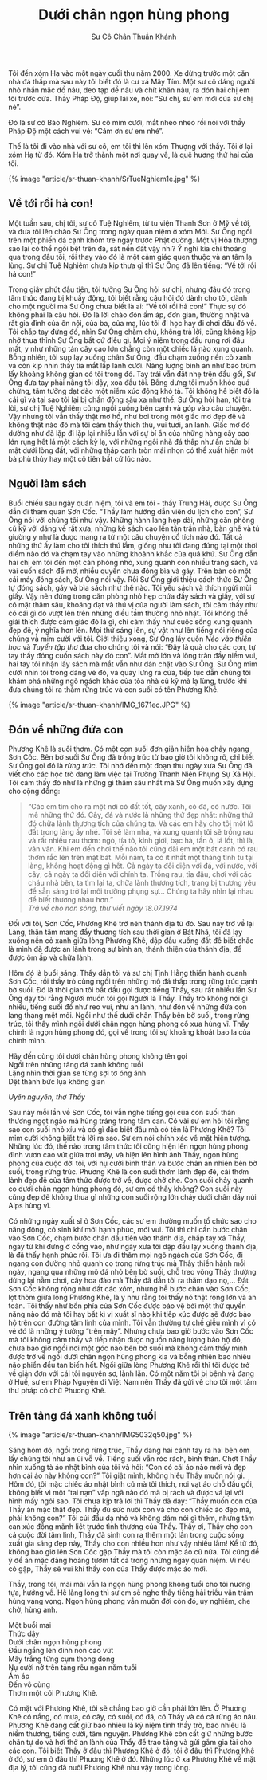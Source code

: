 ﻿---
title: Dưới chân ngọn hùng phong
author: Sư Cô Chân Thuần Khánh
---

Tôi đến xóm Hạ vào một ngày cuối thu năm 2000. Xe dừng trước một căn nhà đá thấp mà sau này tôi biết đó là cư xá Mây Tím. Một sư cô dáng người nhỏ nhắn mặc đồ nâu, đeo tạp dề nâu và chít khăn nâu, ra đón hai chị em tôi trước cửa. Thầy Pháp Độ, giúp lái xe, nói: “Sư chị, sư em mới của sư chị nè”.

Đó là sư cô Bảo Nghiêm. Sư cô mỉm cười, mắt nheo nheo rồi nói với thầy Pháp Độ một cách vui vẻ: “Cám ơn sư em nhé”.

Thế là tôi đi vào nhà với sư cô, em tôi thì lên xóm Thượng với thầy. Tôi ở lại xóm Hạ từ đó. Xóm Hạ trở thành một nơi quay về, là quê hương thứ hai của tôi.

{% image "article/sr-thuan-khanh/SrTueNghiem1e.jpg" %}

## Về tới rồi hả con!

Một tuần sau, chị tôi, sư cô Tuệ Nghiêm, từ tu viện Thanh Sơn ở Mỹ về tới, và đưa tôi lên chào Sư Ông trong ngày quán niệm ở xóm Mới. Sư Ông ngồi trên một phiến đá cạnh khóm tre ngay trước Phật đường. Một vị Hòa thượng sao lại có thể ngồi bệt trên đá, sát nền đất vậy nhỉ? Ý nghĩ kia chỉ thoáng qua trong đầu tôi, rồi thay vào đó là một cảm giác quen thuộc và an tâm lạ lùng. Sư chị Tuệ Nghiêm chưa kịp thưa gì thì Sư Ông đã lên tiếng: “Về tới rồi hả con!”

Trong giây phút đầu tiên, tôi tưởng Sư Ông hỏi sư chị, nhưng đâu đó trong tâm thức đang bị khuấy động, tôi biết rằng câu hỏi đó dành cho tôi, dành cho một người  mà Sư Ông chưa biết là ai: “Về tới rồi hả con!” Thực sự đó không phải là câu hỏi. Đó là lời chào đón ấm áp, đơn giản, thường nhật và rất gia đình của ôn nội, của ba, của mạ, lúc tôi đi học hay đi chơi đâu đó về. Tôi chắp tay đứng đó, nhìn Sư Ông chăm chú, không trả lời, cũng không kịp nhớ thưa thỉnh Sư Ông bất cứ điều gì. Mọi ý niệm trong đầu rụng rơi đâu mất, y như những tán cây cao lớn chẳng còn một chiếc lá nào xung quanh. Bỗng nhiên, tôi sụp lạy xuống chân Sư Ông, đầu chạm xuống nền cỏ xanh và còn kịp nhìn thấy tia mắt lấp lánh cười. Năng lượng bình an như bao trùm lấy khoảng không gian có tôi trong đó. Tay trái vẫn đặt nhẹ trên đầu gối, Sư Ông đưa tay phải nâng tôi dậy, xoa đầu tôi. Bỗng dưng tôi muốn khóc quá chừng, tâm tưởng dạt dào một niềm xúc động khó tả. Tôi không hề biết đó là cái gì và tại sao tôi lại bị chấn động sâu xa như thế. Sư Ông hỏi han, tôi trả lời, sư chị Tuệ Nghiêm cũng ngồi xuống bên cạnh và góp vào câu chuyện. Vậy nhưng tôi vẫn thấy thật mơ hồ, như bơi trong một giấc mơ đẹp đẽ và không thật nào đó mà tôi cảm thấy thích thú, vui tươi, an lành. Giấc mơ đó dường như đã lặp đi lặp lại nhiều lần với sự bí ẩn của những hàng cây cao lớn rụng hết lá một cách kỳ lạ, với những ngôi nhà đá thấp như ẩn chứa bí mật dưới lòng đất, với những tháp canh tròn mái nhọn có thể xuất hiện một bà phù thủy hay một cô tiên bất cứ lúc nào.

## Người làm sách

Buổi chiều sau ngày quán niệm, tôi và em tôi - thầy Trung Hải, được Sư Ông dẫn đi tham quan Sơn Cốc. “Thầy làm hướng dẫn viên du lịch cho con”, Sư Ông nói với chúng tôi như vậy. Những hành lang hẹp dài, những căn phòng cũ kỹ với dáng vẻ rất xưa, những kệ sách cao lên tận trần nhà, bàn ghế và tủ giường y như là được mang ra từ một câu chuyện cổ tích nào đó. Tất cả những thứ ấy làm cho tôi thích thú lắm, giống như tôi đang đứng tại một thời điểm nào đó và chạm tay vào những khoảnh khắc của quá khứ. Sư Ông dẫn hai chị em tôi đến một căn phòng nhỏ, xung quanh còn nhiều trang sách, và vài cuốn sách để mở, nhiều quyển chưa đóng bìa và gáy. Trên bàn có  một cái máy đóng sách, Sư Ông nói vậy. Rồi Sư Ông giới thiệu cách thức Sư Ông tự đóng sách, gáy và bìa sách như thế nào. Tôi yêu sách và thích ngửi mùi giấy. Vậy nên đứng trong căn phòng nhỏ hẹp chứa đầy sách và giấy, với sự có mặt thâm sâu, khoáng đạt và thú vị của người làm sách, tôi cảm thấy như có cái gì đó vượt lên trên những điều tầm thường nhỏ nhặt. Tôi không thể giải thích được cảm giác đó là gì, chỉ cảm thấy như cuộc sống xung quanh đẹp đẽ, ý nghĩa hơn lên. Mọi thứ sáng lên, sự vật như lên tiếng nói riêng của chúng và mỉm cười với tôi. Giới thiệu xong, Sư Ông lấy cuốn *Nẻo vào thiền học* và *Tuyển tập thơ* đưa cho chúng tôi và nói: “Đây là quà cho các con, tự tay thầy đóng cuốn sách này đó con”. Mắt mở lớn và lòng tràn đầy niềm vui, hai tay tôi nhận lấy sách mà mắt vẫn như dán chặt vào Sư Ông. Sư Ông mỉm cười nhìn tôi trong dáng vẻ đó, và quay lưng ra cửa, tiếp tục dẫn chúng tôi khám phá những ngõ ngách khác của tòa nhà cũ kỹ mà lạ lùng, trước khi đưa chúng tôi ra thăm rừng trúc và con suối có tên Phương Khê.

{% image "article/sr-thuan-khanh/IMG_1671ec.JPG" %}

## Đón về những đứa con

Phương Khê là suối thơm. Có một con suối đơn giản hiền hòa chảy ngang Sơn Cốc. Bên bờ suối Sư Ông đã trồng trúc từ bao giờ tôi không rõ, chỉ biết Sư Ông gọi đó là *rừng trúc*. Tôi nhớ đến một đoạn thư ngày xưa Sư Ông đã viết cho các học trò đang làm việc tại Trường Thanh Niên Phụng Sự Xã Hội. Tôi cảm thấy đó như là những gì thâm sâu nhất mà Sư Ông muốn xây dựng cho cộng đồng:

> “Các em tìm cho ra một nơi có đất tốt, cây xanh, có đá, có nước. Tôi mê những thứ đó. Cây, đá và nước là những thứ đẹp nhất: những thứ đó chữa lành thương tích của chúng ta. Và các em hãy cho tôi một lô đất trong làng ấy nhé. Tôi sẽ làm nhà, và xung quanh tôi sẽ trồng rau và rất nhiều rau thơm: ngò, tía tô, kinh giới, bạc hà, tần ô, lá lốt, thì là, vân vân. Khi em đến chơi thế nào tôi cũng đãi em một bát canh có rau thơm rắc lên trên mặt bát. Mỗi năm, ta có ít nhất một tháng tĩnh tu tại làng, không hoạt động gì hết. Cả ngày ta đối diện với đá, với nước, với cây; cả ngày ta đối diện với chính ta. Trồng rau, tỉa đậu, chơi với các cháu nhà bên, ta tìm lại ta, chữa lành thương tích, trang bị thương yêu để sẵn sàng trở lại môi trường phụng sự… Chúng ta hãy nhìn lại nhau để biết thương nhau hơn.”<br/><cite>Trả về cho non sông, <i>thư viết ngày 18.07.1974</i></cite>

Đối với tôi, Sơn Cốc, Phương Khê trở nên thánh địa từ đó. Sau này trở về lại Làng, thân tâm mang đầy thương tích sau thời gian ở Bát Nhã, tôi đã lạy xuống nền cỏ xanh giữa lòng Phương Khê, dập đầu xuống đất để biết chắc là mình đã được an lành trong sự bình an, thánh thiện của thánh địa, để được ôm ấp và chữa lành.

Hôm đó là buổi sáng. Thầy dẫn tôi và sư chị Tịnh Hằng thiền hành quanh Sơn Cốc, rồi thầy trò cùng ngồi trên những mô đá thấp trong rừng trúc cạnh bờ suối. Đó là thời gian tôi bắt đầu gọi được tiếng Thầy, sau rất nhiều lần Sư Ông dạy tôi rằng Người muốn tôi gọi Người là Thầy. Thầy trò không nói gì nhiều, tiếng suối đổ như reo vui, như an lành, như đón về những đứa con lang thang mệt mỏi. Ngồi như thế dưới chân Thầy bên bờ suối, trong rừng trúc, tôi thấy mình ngồi dưới chân ngọn hùng phong cổ xưa hùng vĩ. Thầy chính là ngọn hùng phong đó, gọi về trong tôi sự khoảng khoát bao la của chính mình.

<div class="verse" id="verse-uyen-nguyen"><p>
    Hãy đến cùng tôi dưới chân hùng phong không tên gọi<br/>
    Ngồi trên những tảng đá xanh không tuổi<br/>
    Lặng nhìn thời gian se từng sợi tơ óng ánh<br/>
    Dệt thành bức lụa không gian</p><cite>Uyên nguyên, <i>thơ Thầy</i></cite></div>

Sau này mỗi lần về Sơn Cốc, tôi vẫn nghe tiếng gọi của con suối thân thương ngọt ngào mà hùng tráng trong tâm can. Có vài sư em hỏi tôi rằng sao con suối nhỏ xíu và có gì đặc biệt đâu mà có tên là Phương Khê? Tôi mỉm cười không biết trả lời ra sao. Sư em nói chính xác về mặt hiện tượng. Những lúc đó, thế nào trong tâm thức tôi cũng hiện lên ngọn hùng phong đỉnh vươn cao vút giữa trời mây, và hiện lên hình ảnh Thầy, ngọn hùng phong của cuộc đời tôi, với nụ cười bình thản và bước chân an nhiên bên bờ suối, trong rừng trúc. Phương Khê là con suối thơm lành đẹp đẽ, cái thơm lành đẹp đẽ của tâm thức được trở về, được chở che. Con suối chảy quanh co dưới chân ngọn hùng phong đó, sư em có thấy không? Con suối này cũng đẹp đẽ không thua gì những con suối rộng lớn chảy dưới chân dãy núi Alps hùng vĩ. 

Có những ngày xuất sĩ ở Sơn Cốc, các sư em thường muốn tổ chức sao cho  năng động, có sinh khí mới hạnh phúc, mới vui. Tôi thì chỉ cần bước chân vào Sơn Cốc, chạm bước chân đầu tiên vào thánh địa, chắp tay xá Thầy, ngay từ khi đứng ở cổng vào, như ngày xưa tôi dập đầu lạy xuống thánh địa, là đã thấy hạnh phúc rồi. Tôi ưa đi thăm mọi ngõ ngách của Sơn Cốc, đi ngang con đường nhỏ quanh co trong rừng trúc mà Thầy thiền hành mỗi ngày, ngang qua những mô đá nhỏ bên bờ suối, chỗ treo võng Thầy thường dừng lại nằm chơi, cây hoa đào mà Thầy đã dẫn tôi ra thăm dạo nọ,… Đất Sơn Cốc không rộng như đất các xóm, nhưng hễ bước chân vào Sơn Cốc, lọt thỏm giữa lòng Phương Khê, là y như rằng tôi thấy nó thật rộng lớn và an toàn. Tôi thấy như bốn phía của Sơn Cốc được bảo vệ bởi một thứ quyền năng nào đó mà tôi hay bất kì vị xuất sĩ nào khi tiếp xúc được sẽ được bảo hộ trên con đường tâm linh của mình. Tôi vẫn thường tự chế giễu mình vì có vẻ đó là những ý tưởng “trên mây”. Nhưng chưa bao giờ bước vào Sơn Cốc mà tôi không cảm thấy và tiếp nhận được nguồn năng lượng bảo hộ đó, chưa bao giờ ngồi nơi một góc nào bên bờ suối mà không cảm thấy mình được trở về ngồi dưới chân ngọn hùng phong kia và bỗng nhiên bao nhiêu não phiền đều tan biến hết. Ngồi giữa lòng Phương Khê rồi thì tôi được trở về giản đơn với cái tôi nguyên sơ, lành lặn. Có một năm tôi bị bệnh và đang ở Huế, sư em Pháp Nguyện đi Việt Nam nên Thầy đã gửi về cho tôi một tấm thư pháp có chữ Phương Khê.

## Trên tảng đá xanh không tuổi

{% image "article/sr-thuan-khanh/IMG5032q50.jpg" %}

Sáng hôm đó, ngồi trong rừng trúc, Thầy dang hai cánh tay ra hai bên ôm lấy chúng tôi như an ủi vỗ về. Tiếng suối vẫn róc rách, bình thản. Chợt Thầy nhìn xuống tà áo nhật bình của tôi và hỏi: “Con có cái áo nào mới và đẹp hơn cái áo này không con?” Tôi giật mình, không hiểu Thầy muốn nói gì. Hôm đó, tôi mặc chiếc áo nhật bình cũ mà tôi thích, nơi vạt áo chỗ đầu gối, không biết vì một “tai nạn” vấp ngã nào đó mà bị rách và được vá lại với hình mấy ngôi sao. Tôi chưa kịp trả lời thì Thầy đã dạy: “Thầy muốn con của Thầy ăn mặc thật đẹp. Thầy đủ sức nuôi con và cho con chiếc áo đẹp mà, phải không con?” Tôi cúi đầu dạ nhỏ và không dám nói gì thêm, nhưng tâm can xúc động mãnh liệt trước tình thương của Thầy. Thầy ơi, Thầy cho con cả cuộc đời tâm linh, Thầy đã sinh con ra thêm một lần trong cuộc sống xuất gia sáng đẹp này, Thầy cho con nhiều hơn như vậy nhiều lắm! Kể từ đó, không bao giờ lên Sơn Cốc gặp Thầy mà tôi còn mặc áo cũ nữa. Tôi cũng để ý để ăn mặc đàng hoàng tươm tất cả trong những ngày quán niệm. Vì nếu có gặp, Thầy sẽ vui khi thấy con của Thầy được mặc áo mới.

Thầy, trong tôi, mãi mãi vẫn là ngọn hùng phong không tuổi cho tôi nương tựa, hướng về. Hễ lắng lòng thì sư em sẽ nghe thấy tiếng hải triều vẫn trầm hùng vang vọng. Ngọn hùng phong vẫn muôn đời còn đó, uy nghiêm, che chở, hùng anh.

<div class="verse"><p>Một buổi mai<br/>
Thức dậy<br/>
Dưới chân ngọn hùng phong<br/>
Đầu ngẩng lên đỉnh non cao vút<br/>
Mây trắng từng cụm thong dong<br/>
Nụ cười nở trên tảng rêu ngàn năm tuổi<br/>
Ấm áp<br/>
Đến vô cùng<br/>
Thơm một cõi Phương Khê.</p></div>

Có mặt với Phương Khê, tôi sẽ chẳng bao giờ cần phải lớn lên. Ở Phương Khê có nắng, có mưa, có cây, có suối, có đá, có Thầy và có cả rừng áo nâu. Phương Khê đang cất giữ bao nhiêu là kỷ niệm tình thầy trò, bao nhiêu là niềm thương, tiếng cười, tâm nguyện. Phương Khê còn cất giữ những bước chân tự do và hơi thở an lành của Thầy để trao tặng và gửi gắm gia tài cho các con. Tôi biết Thầy ở đâu thì Phương Khê ở đó, tôi ở đâu thì Phương Khê ở đó, sư em ở đâu thì Phương Khê ở đó. Những lúc ở xa Phương Khê về mặt địa lý, tôi cũng đã nuôi Phương Khê như vậy trong lòng.
